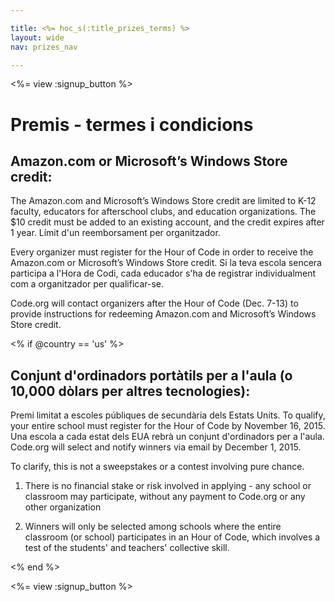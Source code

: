 ```yaml
---

title: <%= hoc_s(:title_prizes_terms) %>
layout: wide
nav: prizes_nav

---
```


<%= view :signup_button %>

# Premis - termes i condicions

## Amazon.com or Microsoft’s Windows Store credit:

The Amazon.com and Microsoft’s Windows Store credit are limited to K-12 faculty, educators for afterschool clubs, and education organizations. The $10 credit must be added to an existing account, and the credit expires after 1 year. Límit d'un reemborsament per organitzador.

Every organizer must register for the Hour of Code in order to receive the Amazon.com or Microsoft’s Windows Store credit. Si la teva escola sencera participa a l'Hora de Codi, cada educador s'ha de registrar individualment com a organitzador per qualificar-se.

Code.org will contact organizers after the Hour of Code (Dec. 7-13) to provide instructions for redeeming Amazon.com and Microsoft’s Windows Store credit.

<% if @country == 'us' %>

## Conjunt d'ordinadors portàtils per a l'aula (o 10,000 dòlars per altres tecnologies):

Premi limitat a escoles públiques de secundària dels Estats Units. To qualify, your entire school must register for the Hour of Code by November 16, 2015. Una escola a cada estat dels EUA rebrà un conjunt d'ordinadors per a l'aula. Code.org will select and notify winners via email by December 1, 2015.

To clarify, this is not a sweepstakes or a contest involving pure chance.

1) There is no financial stake or risk involved in applying - any school or classroom may participate, without any payment to Code.org or any other organization

2) Winners will only be selected among schools where the entire classroom (or school) participates in an Hour of Code, which involves a test of the students' and teachers' collective skill.

<% end %>

<%= view :signup_button %>